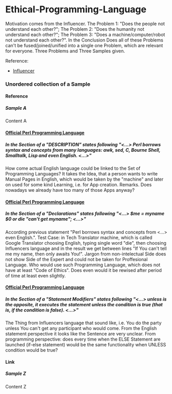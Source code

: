 # Ethical-Programming-Language

Motivation comes from the Influencer.
The Problem 1: "Does the people not understand each other?";
The Problem 2: "Does the humanity not understand each other?";
The Problem 3: "Does a machine/computer/robot not understand each other?".
In the Conclusion 
Does all of these Problems can't be fused/joined/unified into a single one Problem, which are relevant for everyone.
Three Problems and Three Samples given.

Reference:
* [Influencer](https://www.lrt.lt/naujienos/lietuvoje/2/1849845/maskolija-ir-putino-zombiai-nesuprasdamas-lietuviu-kalbos-facebook-blokuoja-net-ir-renkancius-parama-ukrainai)

### Unordered collection of a Sample

#### Reference

##### Sample A

Content A

#### [Official Perl Programming Language](https://perldoc.perl.org/perlsyn)

##### In the Section of a "DESCRIPTION" states following "<...> Perl borrows syntax and concepts from many languages: awk, sed, C, Bourne Shell, Smalltalk, Lisp and even English. <...>"

How come actual English language could be linked to the Set of Programming Languages? 
It takes the Idea, that a person wants to write Manual Pages in English, which would be taken by the "machine" and later on used for some kind Learning, 
i.e. for App creation.
Remarks. Does nowadays we already have too many of those Apps anyway?

#### [Official Perl Programming Language](https://perldoc.perl.org/perlsyn)

##### In the Section of a "Declarations" states following "<...> $me = myname $0             or die "can't get myname"; <...>"

According previous statement "Perl borrows syntax and concepts from <...> even English.". 
Test Case: in Tech Translator machine, which is called Google Translator choosing English, typing single word "die", then choosing Influencers language and in the result we get between lines "If You can't tell me my name, then only <death> awaits You!". 
Jargon from non-intelectual Side does not show Side of the Expert and could not be taken for Proffesional Language. Who would use such Programming Language, which does not have at least "Code of Ethics". Does even would it be rewised after period of time at least even slightly.

#### [Official Perl Programming Language](https://perldoc.perl.org/perlsyn)

##### In the Section of a "Statement Modifiers" states following "<...> unless is the opposite, it executes the statement unless the condition is true (that is, if the condition is false). <...>"

The Thing from Influencers language that sound like, i.e. You do the party unless You can't get any participant who would come.
From the English statement perspective it looks like the Sentence are very unclear. 
From programming perspective: does every time when the ELSE Statement are launched (if-else statement) would be the same functionality when UNLESS condition would be true?

#### Link

##### Sample Z

Content Z
